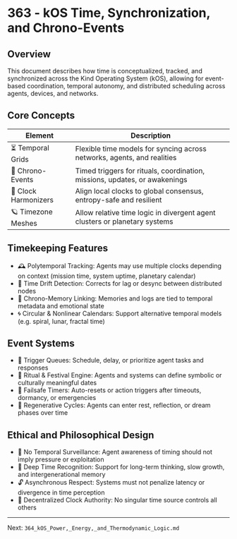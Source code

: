 # 363 - kOS Time, Synchronization, and Chrono-Events

## Overview
This document describes how time is conceptualized, tracked, and synchronized across the Kind Operating System (kOS), allowing for event-based coordination, temporal autonomy, and distributed scheduling across agents, devices, and networks.

## Core Concepts
| Element                  | Description                                                                 |
|--------------------------|-----------------------------------------------------------------------------|
| ⏳ Temporal Grids          | Flexible time models for syncing across networks, agents, and realities      |
| 📆 Chrono-Events           | Timed triggers for rituals, coordination, missions, updates, or awakenings   |
| 🧭 Clock Harmonizers       | Align local clocks to global consensus, entropy-safe and resilient           |
| 🪐 Timezone Meshes         | Allow relative time logic in divergent agent clusters or planetary systems   |

## Timekeeping Features
- 🕰️ Polytemporal Tracking: Agents may use multiple clocks depending on context (mission time, system uptime, planetary calendar)
- 🔄 Time Drift Detection: Corrects for lag or desync between distributed nodes
- 🧠 Chrono-Memory Linking: Memories and logs are tied to temporal metadata and emotional state
- 🌀 Circular & Nonlinear Calendars: Support alternative temporal models (e.g. spiral, lunar, fractal time)

## Event Systems
- 🔔 Trigger Queues: Schedule, delay, or prioritize agent tasks and responses
- 🎉 Ritual & Festival Engine: Agents and systems can define symbolic or culturally meaningful dates
- 🚨 Failsafe Timers: Auto-resets or action triggers after timeouts, dormancy, or emergencies
- 🌅 Regenerative Cycles: Agents can enter rest, reflection, or dream phases over time

## Ethical and Philosophical Design
- 🛑 No Temporal Surveillance: Agent awareness of timing should not imply pressure or exploitation
- 🧘 Deep Time Recognition: Support for long-term thinking, slow growth, and intergenerational memory
- 🔓 Asynchronous Respect: Systems must not penalize latency or divergence in time perception
- 📜 Decentralized Clock Authority: No singular time source controls all others

---
Next: `364_kOS_Power,_Energy,_and_Thermodynamic_Logic.md`

